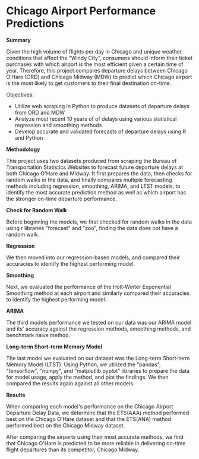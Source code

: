 # Chicago Airport Performance Predictions

**Summary**

Given the high volume of flights per day in Chicago and unique weather conditions that affect the “Windy City”, consumers should inform their ticket purchases with which airport is the most efficient given a certain time of year. Therefore, this project compares departure delays between Chicago O’Hare (ORD) and Chicago Midway (MDW) to predict which Chicago airport is the most likely to get customers to their final destination on-time.

Objectives:

* Utilize web scraping in Python to produce datasets of departure delays from ORD and MDW
* Analyze most recent 10 years of of delays using various statistical regression and smoothing methods
* Develop accurate and validated forecasts of departure delays using R and Python

**Methodology**

This project uses two datasets produced from scraping the Bureau of Transportation Statistics Websites to forecast future departure delays at both Chicago O'Hare and Midway. It first prepares the data, then checks for random walks in the data, and finally compares multiple forecasting methods including regression, smoothing, ARIMA, and LTST models, to identify the most accurate prediction method as well as which airport has the stronger on-time departure performance.

**Check for Random Walk**

Before beginning the models, we first checked for random walks in the data using r libraries "forecast" and "zoo", finding the data does not have a random walk.

**Regression** 

We then moved into our regression-based models, and compared their accuracies to identify the highest performing model.

**Smoothing**

Next, we evaluated the performance of the Holt-Winter Exponential Smoothing method at each airport and similarly compared their accuracies to identify the highest performing model. 

**ARIMA** 

The third models performance we tested on our data was our ARIMA model and its' accuracy against the regression methods, smoothing methods, and benchmark naive method.

**Long-term Short-term Memory Model**

The last model we evaluated on our dataset was the Long-term Short-term Memory Model (LTST). Using Python, we utilized the "pandas", "tensorflow", "numpy", and "matplotlib.pyplot" libraries to prepare the data for model usage, apply the method, and plot the findings. We then compared the results again against all other models.

**Results**

When comparing each model's performance on the Chicago Airport Departure Delay Data, we determine that the ETS(AAA) method performed best on the Chicago O'Hare dataset and that the ETS(ANA) method performed best on the Chicago Midway dataset. 

After comparing the airports using their most accurate methods, we find that Chicago O'Hare is predicted to be more reliable in delivering on-time flight departures than its competitor, Chicago Midway. 